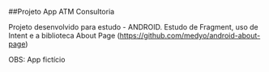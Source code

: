 ##Projeto App ATM Consultoria


Projeto desenvolvido para estudo - ANDROID.
Estudo de Fragment, uso de Intent e a biblioteca About Page (https://github.com/medyo/android-about-page)

OBS: App fictício